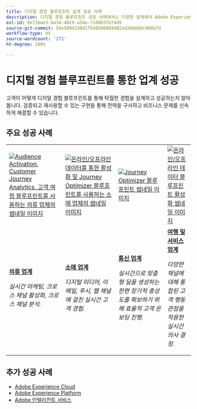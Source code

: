 ```yaml
---
title: 디지털 경험 블루프린트 업계 성공 사례
description: 디지털 경험 블루프린트 성공 사례에서는 다양한 업계에서 Adobe Experience Platform 기반 Adobe Experience Cloud의 비즈니스 가치를 어떻게 실현해 나가는지 소개합니다.
exl-id: 9e73bae3-ba34-4819-a54e-710965fe74d9
source-git-commit: 58e589d230d1f5d8506869d02ad2bb0ddc966b7d
workflow-type: ht
source-wordcount: '271'
ht-degree: 100%

---
```


# 디지털 경험 블루프린트를 통한 업계 성공

고객이 어떻게 디지털 경험 블루프린트를 통해 탁월한 경험을 설계하고 성공하는지 알아봅니다. 검증되고 재사용할 수 있는 구현을 통해 전략을 구사하고 비즈니스 문제를 신속하게 해결할 수 있습니다.

## 주요 성공 사례

<table style="table-layout:fixed">
<tr>
  <td>
    <a href="https://experienceleague.adobe.com/docs/blueprints-learn/architecture/audience-activation/platform-and-applications.html?lang=ko"><img alt="Audience Activation, Customer Journey Analytics, 고객 여정 블루프린트를 사용하는 의류 업체의 썸네일 이미지" src="https://experienceleague.adobe.com/docs/blueprints-learn/assets/aep+apps_vertical.svg?lang=en"/></a>
    </td>
  <td>
    <a href="https://experienceleague.adobe.com/docs/blueprints-learn/architecture/customer-journeys/journey-optimizer.html?lang=ko"><img alt="온라인/오프라인 데이터를 통한 활성화 및 Journey Optimizer 블루프린트를 사용하는 소매 업체의 썸네일 이미지" src="https://experienceleague.adobe.com/docs/blueprints-learn/assets/aep+apps_vertical.svg?lang=en"/></a>

</td>
  <td>
    <a href="https://experienceleague.adobe.com/docs/blueprints-learn/architecture/customer-journeys/journey-optimizer.html?lang=ko"><img alt="Journey Optimizer 블루프린트 썸네일 이미지" src="https://experienceleague.adobe.com/docs/blueprints-learn/assets/journey-optimizer.png?lang=en" /></a>
  </td>
  <td>
    <a href="https://experienceleague.adobe.com/docs/blueprints-learn/architecture/audience-activation/online-offline.html?lang=ko"><img alt="온라인/오프라인 데이터 블루프린트 활성화 썸네일 이미지" src="https://experienceleague.adobe.com/docs/blueprints-learn/assets/known_activation.svg" /></a>
  </td>
</tr>
<tr>
  <td>
    <div><a href="https://experienceleague.adobe.com/docs/blueprints-learn/architecture/audience-activation/platform-and-applications.html?lang=ko"><strong>의류 업계</strong></a></div>
    <p><em>실시간 마케팅, 크로스 채널 활성화, 크로스 채널 분석.</em></p>
  </td>
  <td>
    <div><a href="https://experienceleague.adobe.com/docs/blueprints-learn/architecture/customer-journeys/journey-optimizer.html?lang=ko"><strong>소매 업계</strong></a></div>
    <p><em>디지털 미디어, 이메일, 푸시, 웹 채널에 걸친 실시간 고객 경험.</em></p>
  </td>
  <td>
    <div><a href="https://experienceleague.adobe.com/docs/blueprints-learn/architecture/customer-journeys/journey-optimizer.html?lang=ko"><strong>통신 업계</strong></a></div>
    <p><em>실시간으로 맞춤형 딜을 생성하는 한편 장기적 충성도를 확보하기 위해 효율적 고객 온보딩 진행.</em></p>
  </td>
  <td>
    <div><a href="https://experienceleague.adobe.com/docs/blueprints-learn/architecture/audience-activation/online-offline.html?lang=ko"><strong>여행 및 서비스 업계</strong></a></div>
    <p><em>다양한 채널에 대해 통합된 고객 행동 관점을 적용한 실시간 의사 결정.</em></p>
  </td>
</tr>
</table>

## 추가 성공 사례

* <a href="https://business.adobe.com/customer-success-stories/index.html?Products+%26+Services=Experience">Adobe Experience Cloud</a>
* <a href="https://business.adobe.com/customer-success-stories/index.html?Products+%26+Services=Experience+Platform">Adobe Experience Platform</a>
* <a href="https://business.adobe.com/customer-success-stories/index.html?Products+%26+Services=Intelligent+Services">Adobe 인텔리전트 서비스</a>
